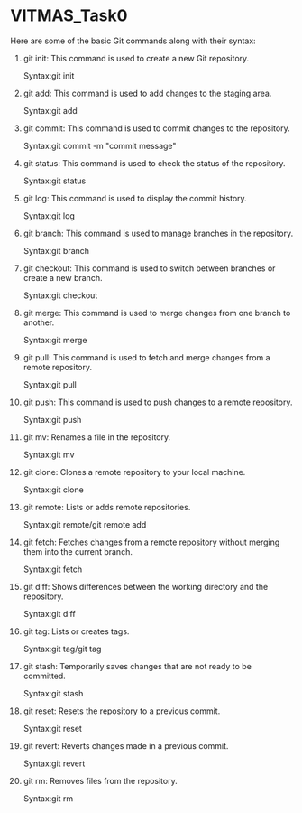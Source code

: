 # VITMAS_Task0
Here are some of the basic Git commands along with their syntax:

1) git init: This command is used to create a new Git repository.

   Syntax:git init
   
2) git add: This command is used to add changes to the staging area.

   Syntax:git add <file>

3) git commit: This command is used to commit changes to the repository.

   Syntax:git commit -m "commit message"

4) git status: This command is used to check the status of the repository.
  
   Syntax:git status

5) git log: This command is used to display the commit history.

   Syntax:git log

6) git branch: This command is used to manage branches in the repository.

   Syntax:git branch <branch-name>

7) git checkout: This command is used to switch between branches or create a new branch.

   Syntax:git checkout <branch-name>

8) git merge: This command is used to merge changes from one branch to another.

   Syntax:git merge <branch-name>

9) git pull: This command is used to fetch and merge changes from a remote repository.

   Syntax:git pull <remote> <branch>

10) git push: This command is used to push changes to a remote repository.
  
    Syntax:git push <remote> <branch>

11) git mv: Renames a file in the repository. 

    Syntax:git mv 

12) git clone: Clones a remote repository to your local machine.
   
    Syntax:git clone <repository-url>

13) git remote: Lists or adds remote repositories.
    
    Syntax:git remote/git remote add <remote-name> <repository-url>

14) git fetch: Fetches changes from a remote repository without merging them into the current branch.

    Syntax:git fetch <remote-name> <branch-name>

15) git diff: Shows differences between the working directory and the repository.
    
    Syntax:git diff

16) git tag: Lists or creates tags.

    Syntax:git tag/git tag <tag-name>
    
17) git stash: Temporarily saves changes that are not ready to be committed.
    
    Syntax:git stash
    
18) git reset: Resets the repository to a previous commit.
    
    Syntax:git reset <commit>

19) git revert: Reverts changes made in a previous commit.

    Syntax:git revert <commit>

20) git rm: Removes files from the repository.
    
    Syntax:git rm <file>
